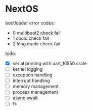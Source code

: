 # NextOS

bootloader error codes:

- 0 multiboot2 check fail
- 1 cpuid check fail
- 2 long mode check fail

todo:

- [x] serial printing with uart_16550 crate
- [ ] kernel logging
- [ ] exception handling
- [ ] interrupt handling
- [ ] memory management
- [ ] process management
- [ ] async await
- [ ] fs
